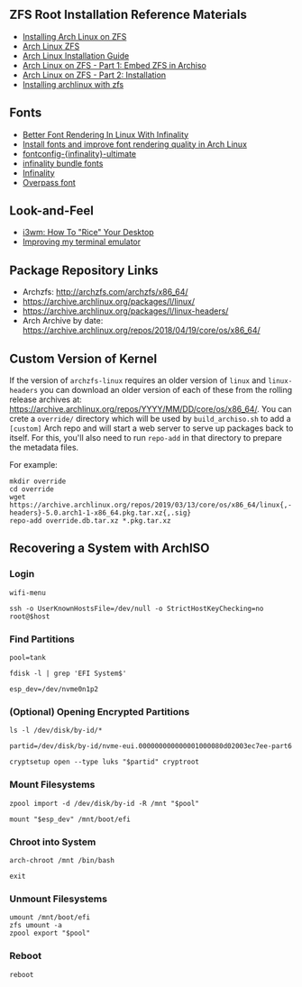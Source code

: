 ## ZFS Root Installation Reference Materials

* [Installing Arch Linux on ZFS](https://wiki.archlinux.org/index.php/Installing_Arch_Linux_on_ZFS)
* [Arch Linux ZFS](https://wiki.archlinux.org/index.php/ZFS)
* [Arch Linux Installation Guide](https://wiki.archlinux.org/index.php/Installation_guide)
* [Arch Linux on ZFS - Part 1: Embed ZFS in Archiso](https://ramsdenj.com/2016/06/23/arch-linux-on-zfs-part-1-embed-zfs-in-archiso.html)
* [Arch Linux on ZFS - Part 2: Installation](https://ramsdenj.com/2016/06/23/arch-linux-on-zfs-part-2-installation.html)
* [Installing archlinux with zfs](https://github.com/PositronicBrain/archzfs/blob/master/Install.md)

## Fonts

* [Better Font Rendering In Linux With Infinality](http://www.webupd8.org/2013/06/better-font-rendering-in-linux-with.html)
* [Install fonts and improve font rendering quality in Arch Linux](https://www.ostechnix.com/install-fonts-improve-font-rendering-quality-arch-linux/)
* [fontconfig-{infinality}-ultimate](https://github.com/bohoomil/fontconfig-ultimate)
* [infinality bundle fonts](http://bohoomil.com/)
* [Infinality](https://wiki.archlinux.org/index.php/Infinality)
* [Overpass font](http://overpassfont.org/)

## Look-and-Feel

* [i3wm: How To "Rice" Your Desktop](https://www.youtube.com/watch?v=ARKIwOlazKI&t=612s)
* [Improving my terminal emulator](https://www.mattwall.co.uk/2015/01/31/Improving-my-terminal-emulator.html)

## Package Repository Links

* Archzfs: http://archzfs.com/archzfs/x86_64/
* https://archive.archlinux.org/packages/l/linux/
* https://archive.archlinux.org/packages/l/linux-headers/
* Arch Archive by date: https://archive.archlinux.org/repos/2018/04/19/core/os/x86_64/

## Custom Version of Kernel

If the version of `archzfs-linux` requires an older version of `linux` and `linux-headers` you can download an older version of each of these from the rolling release archives at: https://archive.archlinux.org/repos/YYYY/MM/DD/core/os/x86_64/. You can crete a `override/` directory which will be used by `build_archiso.sh` to add a `[custom]` Arch repo and will start a web server to serve up packages back to itself. For this, you'll also need to run `repo-add` in that directory to prepare the metadata files.

For example:

```
mkdir override
cd override
wget https://archive.archlinux.org/repos/2019/03/13/core/os/x86_64/linux{,-headers}-5.0.arch1-1-x86_64.pkg.tar.xz{,.sig}
repo-add override.db.tar.xz *.pkg.tar.xz
```


## Recovering a System with ArchISO

### Login

```
wifi-menu
```

```
ssh -o UserKnownHostsFile=/dev/null -o StrictHostKeyChecking=no root@$host
```

### Find Partitions

```
pool=tank
```

```
fdisk -l | grep 'EFI System$'
```

```
esp_dev=/dev/nvme0n1p2
```

### (Optional) Opening Encrypted Partitions

```
ls -l /dev/disk/by-id/*
```

```
partid=/dev/disk/by-id/nvme-eui.000000000000001000080d02003ec7ee-part6
```

```
cryptsetup open --type luks "$partid" cryptroot
```

### Mount Filesystems

```
zpool import -d /dev/disk/by-id -R /mnt "$pool"
```

```
mount "$esp_dev" /mnt/boot/efi
```

### Chroot into System

```
arch-chroot /mnt /bin/bash
```

```
exit
```

### Unmount Filesystems

```
umount /mnt/boot/efi
zfs umount -a
zpool export "$pool"
```

### Reboot

```
reboot
```
